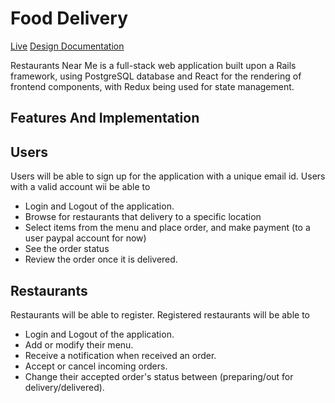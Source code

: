 # Food Delivery
[Live]()
[Design Documentation](https://github.com/Meenakshi-Anand/Restaurants-Near-Me/wiki)

Restaurants Near Me is a full-stack web application built upon a Rails framework, using PostgreSQL database and React for the rendering of frontend components, with Redux being used for state management.

## Features And Implementation

## Users

Users will be able to sign up for the application with a unique email id.
Users with a valid account wii be able to  
* Login and Logout of the application.
* Browse for restaurants that delivery to a specific location
* Select items from the menu and place order, and make payment (to a user paypal account for now)
* See the order status
* Review the order once it is delivered.

## Restaurants

Restaurants will be able to register.
Registered restaurants will be able to
* Login and Logout of the application.
* Add or modify their menu.
* Receive a notification when received an order.
* Accept or cancel incoming orders.
* Change their accepted order's status between (preparing/out for delivery/delivered).

